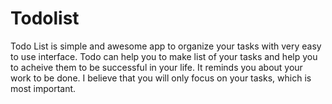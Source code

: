 # Todolist

  Todo List is simple and awesome app to organize your tasks with very easy to use interface. Todo can help you to make list of your tasks and help you to acheive them to be successful in your life. It reminds you about your work to be done. I believe that you will only focus on your tasks, which is most important.
